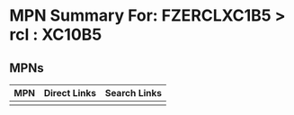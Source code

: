



# MPN Summary For: FZERCLXC1B5 > rcl : XC10B5

## MPNs
  

|MPN|Direct Links|Search Links|
| :--- | :--- | :--- |
||||
